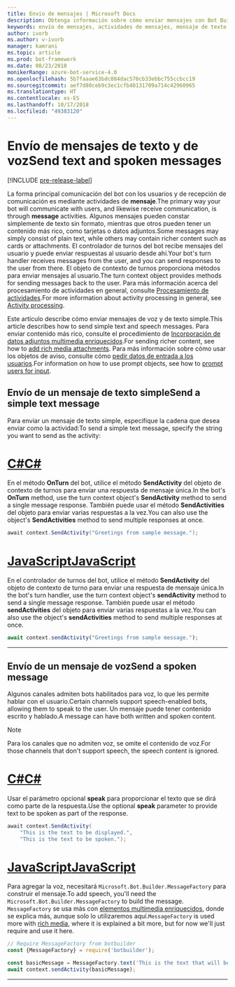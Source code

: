 ```yaml
---
title: Envío de mensajes | Microsoft Docs
description: Obtenga información sobre cómo enviar mensajes con Bot Builder SDK.
keywords: envío de mensajes, actividades de mensajes, mensaje de texto simple, voz, mensaje hablado
author: ivorb
ms.author: v-ivorb
manager: kamrani
ms.topic: article
ms.prod: bot-framework
ms.date: 08/23/2018
monikerRange: azure-bot-service-4.0
ms.openlocfilehash: 5b7faaae63bdc084dac570cb33ebbc755ccbcc19
ms.sourcegitcommit: aef7d80ceb9c3ec1cfb40131709a714c42960965
ms.translationtype: HT
ms.contentlocale: es-ES
ms.lasthandoff: 10/17/2018
ms.locfileid: "49383120"
---
```

# <a name="send-text-and-spoken-messages"></a><span data-ttu-id="93a16-104">Envío de mensajes de texto y de voz</span><span class="sxs-lookup"><span data-stu-id="93a16-104">Send text and spoken messages</span></span>

[!INCLUDE [pre-release-label](../includes/pre-release-label.md)]

<span data-ttu-id="93a16-105">La forma principal comunicación del bot con los usuarios y de recepción de comunicación es mediante actividades de **mensaje**.</span><span class="sxs-lookup"><span data-stu-id="93a16-105">The primary way your bot will communicate with users, and likewise receive communication, is through **message** activities.</span></span> <span data-ttu-id="93a16-106">Algunos mensajes pueden constar simplemente de texto sin formato, mientras que otros pueden tener un contenido más rico, como tarjetas o datos adjuntos.</span><span class="sxs-lookup"><span data-stu-id="93a16-106">Some messages may simply consist of plain text, while others may contain richer content such as cards or attachments.</span></span> <span data-ttu-id="93a16-107">El controlador de turnos del bot recibe mensajes del usuario y puede enviar respuestas al usuario desde ahí.</span><span class="sxs-lookup"><span data-stu-id="93a16-107">Your bot's turn handler receives messages from the user, and you can send responses to the user from there.</span></span> <span data-ttu-id="93a16-108">El objeto de contexto de turnos proporciona métodos para enviar mensajes al usuario.</span><span class="sxs-lookup"><span data-stu-id="93a16-108">The turn context object provides methods for sending messages back to the user.</span></span> <span data-ttu-id="93a16-109">Para más información acerca del procesamiento de actividades en general, consulte [Procesamiento de actividades](~/v4sdk/bot-builder-basics.md#the-activity-processing-stack).</span><span class="sxs-lookup"><span data-stu-id="93a16-109">For more information about activity processing in general, see [Activity processing](~/v4sdk/bot-builder-basics.md#the-activity-processing-stack).</span></span>

<span data-ttu-id="93a16-110">Este artículo describe cómo enviar mensajes de voz y de texto simple.</span><span class="sxs-lookup"><span data-stu-id="93a16-110">This article describes how to send simple text and speech messages.</span></span> <span data-ttu-id="93a16-111">Para enviar contenido más rico, consulte el procedimiento de [Incorporación de datos adjuntos multimedia enriquecidos](bot-builder-howto-add-media-attachments.md).</span><span class="sxs-lookup"><span data-stu-id="93a16-111">For sending richer content, see how to [add rich media attachments](bot-builder-howto-add-media-attachments.md).</span></span> <span data-ttu-id="93a16-112">Para más información sobre cómo usar los objetos de aviso, consulte cómo [pedir datos de entrada a los usuarios](bot-builder-prompts.md).</span><span class="sxs-lookup"><span data-stu-id="93a16-112">For information on how to use prompt objects, see how to [prompt users for input](bot-builder-prompts.md).</span></span>

## <a name="send-a-simple-text-message"></a><span data-ttu-id="93a16-113">Envío de un mensaje de texto simple</span><span class="sxs-lookup"><span data-stu-id="93a16-113">Send a simple text message</span></span>

<span data-ttu-id="93a16-114">Para enviar un mensaje de texto simple, especifique la cadena que desea enviar como la actividad:</span><span class="sxs-lookup"><span data-stu-id="93a16-114">To send a simple text message, specify the string you want to send as the activity:</span></span>

# <a name="ctabcsharp"></a>[<span data-ttu-id="93a16-115">C#</span><span class="sxs-lookup"><span data-stu-id="93a16-115">C#</span></span>](#tab/csharp)

<span data-ttu-id="93a16-116">En el método **OnTurn** del bot, utilice el método **SendActivity** del objeto de contexto de turnos para enviar una respuesta de mensaje única.</span><span class="sxs-lookup"><span data-stu-id="93a16-116">In the bot's **OnTurn** method, use the turn context object's **SendActivity** method to send a single message response.</span></span> <span data-ttu-id="93a16-117">También puede usar el método **SendActivities** del objeto para enviar varias respuestas a la vez.</span><span class="sxs-lookup"><span data-stu-id="93a16-117">You can also use the object's **SendActivities** method to send multiple responses at once.</span></span>

```cs
await context.SendActivity("Greetings from sample message.");
```

# <a name="javascripttabjavascript"></a>[<span data-ttu-id="93a16-118">JavaScript</span><span class="sxs-lookup"><span data-stu-id="93a16-118">JavaScript</span></span>](#tab/javascript)

<span data-ttu-id="93a16-119">En el controlador de turnos del bot, utilice el método **SendActivity** del objeto de contexto de turno para enviar una respuesta de mensaje única.</span><span class="sxs-lookup"><span data-stu-id="93a16-119">In the bot's turn handler, use the turn context object's **sendActivity** method to send a single message response.</span></span> <span data-ttu-id="93a16-120">También puede usar el método **sendActivities** del objeto para enviar varias respuestas a la vez.</span><span class="sxs-lookup"><span data-stu-id="93a16-120">You can also use the object's **sendActivities** method to send multiple responses at once.</span></span>

```javascript
await context.sendActivity("Greetings from sample message.");
```

---

## <a name="send-a-spoken-message"></a><span data-ttu-id="93a16-121">Envío de un mensaje de voz</span><span class="sxs-lookup"><span data-stu-id="93a16-121">Send a spoken message</span></span>

<span data-ttu-id="93a16-122">Algunos canales admiten bots habilitados para voz, lo que les permite hablar con el usuario.</span><span class="sxs-lookup"><span data-stu-id="93a16-122">Certain channels support speech-enabled bots, allowing them to speak to the user.</span></span> <span data-ttu-id="93a16-123">Un mensaje puede tener contenido escrito y hablado.</span><span class="sxs-lookup"><span data-stu-id="93a16-123">A message can have both written and spoken content.</span></span>

> [!NOTE]
> <span data-ttu-id="93a16-124">Para los canales que no admiten voz, se omite el contenido de voz.</span><span class="sxs-lookup"><span data-stu-id="93a16-124">For those channels that don't support speech, the speech content is ignored.</span></span>

# <a name="ctabcsharp"></a>[<span data-ttu-id="93a16-125">C#</span><span class="sxs-lookup"><span data-stu-id="93a16-125">C#</span></span>](#tab/csharp)

<span data-ttu-id="93a16-126">Usar el parámetro opcional **speak** para proporcionar el texto que se dirá como parte de la respuesta.</span><span class="sxs-lookup"><span data-stu-id="93a16-126">Use the optional **speak** parameter to provide text to be spoken as part of the response.</span></span>

```cs
await context.SendActivity(
    "This is the text to be displayed.",
    "This is the text to be spoken.");
```

# <a name="javascripttabjavascript"></a>[<span data-ttu-id="93a16-127">JavaScript</span><span class="sxs-lookup"><span data-stu-id="93a16-127">JavaScript</span></span>](#tab/javascript)

<span data-ttu-id="93a16-128">Para agregar la voz, necesitará `Microsoft.Bot.Builder.MessageFactory` para construir el mensaje.</span><span class="sxs-lookup"><span data-stu-id="93a16-128">To add speech, you'll need the `Microsoft.Bot.Builder.MessageFactory` to build the message.</span></span> <span data-ttu-id="93a16-129">`MessageFactory` se usa más con [elementos multimedia enriquecidos](bot-builder-howto-add-media-attachments.md), donde se explica más, aunque solo lo utilizaremos aquí.</span><span class="sxs-lookup"><span data-stu-id="93a16-129">`MessageFactory` is used more with [rich media](bot-builder-howto-add-media-attachments.md), where it is explained a bit more, but for now we'll just require and use it here.</span></span>

```javascript
// Require MessageFactory from botbuilder
const {MessageFactory} = require('botbuilder');

const basicMessage = MessageFactory.text('This is the text that will be displayed.', 'This is the text that will be spoken.');
await context.sendActivity(basicMessage);
```

---
